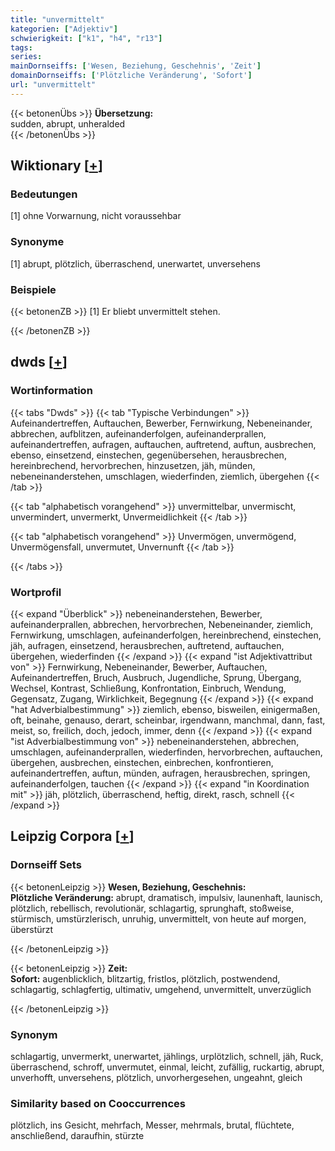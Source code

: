 ```yaml
---
title: "unvermittelt"
kategorien: ["Adjektiv"]
schwierigkeit: ["k1", "h4", "r13"]
tags:
series:
mainDornseiffs: ['Wesen, Beziehung, Geschehnis', 'Zeit']
domainDornseiffs: ['Plötzliche Veränderung', 'Sofort']
url: "unvermittelt"
---
```


{{< betonenÜbs >}}
**Übersetzung:**  
sudden, abrupt, unheralded  
{{< /betonenÜbs >}}

## Wiktionary [[+](https://de.wiktionary.org/wiki/unvermittelt)]

### Bedeutungen
[1] ohne Vorwarnung, nicht voraussehbar  

### Synonyme
[1] abrupt, plötzlich, überraschend, unerwartet, unversehens  

### Beispiele
{{< betonenZB >}}
[1] Er bliebt unvermittelt stehen.  

{{< /betonenZB >}}


## dwds [[+](https://www.dwds.de/wb/unvermittelt)]

### Wortinformation
{{< tabs "Dwds" >}}
{{< tab "Typische Verbindungen" >}}
Aufeinandertreffen, Auftauchen, Bewerber, Fernwirkung, Nebeneinander, abbrechen, aufblitzen, aufeinanderfolgen, aufeinanderprallen, aufeinandertreffen, aufragen, auftauchen, auftretend, auftun, ausbrechen, ebenso, einsetzend, einstechen, gegenübersehen, herausbrechen, hereinbrechend, hervorbrechen, hinzusetzen, jäh, münden, nebeneinanderstehen, umschlagen, wiederfinden, ziemlich, übergehen
{{< /tab >}}

{{< tab "alphabetisch vorangehend" >}}
unvermittelbar, unvermischt, unvermindert, unvermerkt, Unvermeidlichkeit
{{< /tab >}}

{{< tab "alphabetisch vorangehend" >}}
Unvermögen, unvermögend, Unvermögensfall, unvermutet, Unvernunft
{{< /tab >}}

{{< /tabs >}}

### Wortprofil
{{< expand "Überblick" >}} nebeneinanderstehen, Bewerber, aufeinanderprallen, abbrechen, hervorbrechen, Nebeneinander, ziemlich, Fernwirkung, umschlagen, aufeinanderfolgen, hereinbrechend, einstechen, jäh, aufragen, einsetzend, herausbrechen, auftretend, auftauchen, übergehen, wiederfinden {{< /expand >}}
{{< expand "ist Adjektivattribut von" >}} Fernwirkung, Nebeneinander, Bewerber, Auftauchen, Aufeinandertreffen, Bruch, Ausbruch, Jugendliche, Sprung, Übergang, Wechsel, Kontrast, Schließung, Konfrontation, Einbruch, Wendung, Gegensatz, Zugang, Wirklichkeit, Begegnung {{< /expand >}}
{{< expand "hat Adverbialbestimmung" >}} ziemlich, ebenso, bisweilen, einigermaßen, oft, beinahe, genauso, derart, scheinbar, irgendwann, manchmal, dann, fast, meist, so, freilich, doch, jedoch, immer, denn {{< /expand >}}
{{< expand "ist Adverbialbestimmung von" >}} nebeneinanderstehen, abbrechen, umschlagen, aufeinanderprallen, wiederfinden, hervorbrechen, auftauchen, übergehen, ausbrechen, einstechen, einbrechen, konfrontieren, aufeinandertreffen, auftun, münden, aufragen, herausbrechen, springen, aufeinanderfolgen, tauchen {{< /expand >}}
{{< expand "in Koordination mit" >}} jäh, plötzlich, überraschend, heftig, direkt, rasch, schnell {{< /expand >}}

## Leipzig Corpora [[+](https://corpora.uni-leipzig.de/en/res?word=unvermittelt&corpusId=deu_newscrawl-public_2018)]

### Dornseiff Sets
{{< betonenLeipzig >}}
**Wesen, Beziehung, Geschehnis:**  
**Plötzliche Veränderung:** abrupt, dramatisch, impulsiv, launenhaft, launisch, plötzlich, rebellisch, revolutionär, schlagartig, sprunghaft, stoßweise, stürmisch, umstürzlerisch, unruhig, unvermittelt, von heute auf morgen, überstürzt  

{{< /betonenLeipzig >}}


{{< betonenLeipzig >}}
**Zeit:**  
**Sofort:** augenblicklich, blitzartig, fristlos, plötzlich, postwendend, schlagartig, schlagfertig, ultimativ, umgehend, unvermittelt, unverzüglich  

{{< /betonenLeipzig >}}

### Synonym
schlagartig, unvermerkt, unerwartet, jählings, urplötzlich, schnell, jäh, Ruck, überraschend, schroff, unvermutet, einmal, leicht, zufällig, ruckartig, abrupt, unverhofft, unversehens, plötzlich, unvorhergesehen, ungeahnt, gleich


### Similarity based on Cooccurrences
plötzlich, ins Gesicht, mehrfach, Messer, mehrmals, brutal, flüchtete, anschließend, daraufhin, stürzte

